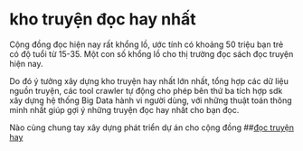 # kho truyện đọc hay nhất
Cộng đồng đọc hiện nay rất khổng lồ, ước tính có khoảng 50 triệu bạn trẻ có độ tuổi từ 15-35. Một con số khổng lồ cho thị trường đọc sách đọc truyện hiện nay.

Do đó ý tưởng xây dựng kho truyện hay nhất lớn nhất, tổng hợp các dữ liệu nguồn truyện, các tool crawler tự động cho phép bên thứ ba tích hợp sdk xây dựng hệ thống Big Data hành vi người dùng, với những thuật toán thông minh nhất giúp gợi ý những truyện đọc hay nhất cho bạn đọc.

Nào cùng chung tay xây dựng phát triển dự án cho cộng đồng ##[đọc truyện hay](https://toptruyenfull.com)


